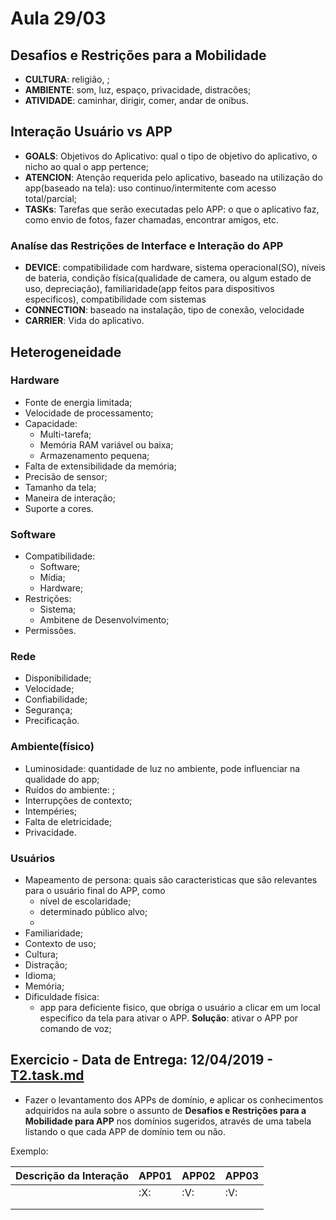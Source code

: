 # Aula 29/03

## Desafios e Restrições para a Mobilidade

- **CULTURA**: religião, ;
- **AMBIENTE**: som, luz, espaço, privacidade, distracões;
- **ATIVIDADE**: caminhar, dirigir, comer, andar de onibus.

## Interação Usuário vs APP

- **GOALS**: Objetivos do Aplicativo: qual o tipo de objetivo do aplicativo, o nicho ao qual o app pertence;
- **ATENCION**: Atenção requerida pelo aplicativo, baseado na utilização do app(baseado na tela): uso continuo/intermitente com acesso total/parcial;
- **TASKs**: Tarefas que serão executadas pelo APP: o que o aplicativo faz, como envio de fotos, fazer chamadas, encontrar amigos, etc.

### Analíse das Restrições de Interface e Interação do APP

- **DEVICE**: compatibilidade com hardware, sistema operacional(SO), níveis de bateria, condição física(qualidade de camera, 
ou algum estado de uso, depreciação), familiaridade(app feitos para dispositivos especificos), compatibilidade com sistemas
- **CONNECTION**: baseado na instalação, tipo de conexão, velocidade
- **CARRIER**: Vida do aplicativo.

## Heterogeneidade

### Hardware

- Fonte de energia limitada;
- Velocidade de processamento;
- Capacidade:
    - Multi-tarefa;
    - Memória RAM variável ou baixa;
    - Armazenamento pequena;
- Falta de extensibilidade da memória;
- Precisão de sensor;
- Tamanho da tela;
- Maneira de interação;
- Suporte a cores.

### Software

- Compatibilidade:
    - Software;
    - Mídia;
    - Hardware;
- Restrições:
    - Sistema;
    - Ambitene de Desenvolvimento;
- Permissões.

### Rede

- Disponibilidade;
- Velocidade;
- Confiabilidade;
- Segurança;
- Precificação.

### Ambiente(físico)

- Luminosidade: quantidade de luz no ambiente, pode influenciar na qualidade do app;
- Ruídos do ambiente: ;
- Interrupções de contexto;
- Intempéries;
- Falta de eletricidade;
- Privacidade.

### Usuários

- Mapeamento de persona: quais são caracteristicas que são relevantes para o usuário final do APP, como 
    - nível de escolaridade;
    - determinado público alvo;
    - 
- Familiaridade;
- Contexto de uso;
- Cultura;
- Distração;
- Idioma;
- Memória;
- Dificuldade física: 
    - app para deficiente fisico, que obriga o usuário a clicar em um local especifico da tela para ativar o APP. 
    **Solução**: ativar o APP por comando de voz; 

## Exercicio - Data de Entrega: 12/04/2019 - [T2.task.md](https://github.com/jhonypalmer/MD_PROJECT/blob/master/SA/T2.task.md)

- Fazer o levantamento dos APPs de domínio, e aplicar os conhecimentos adquiridos na aula sobre o assunto de **Desafios e Restrições para a Mobilidade para APP** nos domínios sugeridos, através de uma tabela listando o que cada APP de domínio tem ou não.

Exemplo:

|  Descrição da Interação |APP01|APP02|APP03|
|---|---|---|---|
|   |:X:|:V:|:V:|
|   |   |   |   |
|   |   |   |   |
